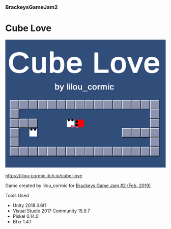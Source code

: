 ### BrackeysGameJam2

# Cube Love

![](Brackeys%20Game%20Jam%202/Cover.png)

https://lilou-cormic.itch.io/cube-love

Game created by lilou_cormic for [Brackeys Game Jam #2 (Feb. 2019)](https://itch.io/jam/brackeys-2)

Tools Used
- Unity 2018.3.6f1
- Visual Studio 2017 Community 15.9.7
- Piskel 0.14.0
- Bfxr 1.4.1
